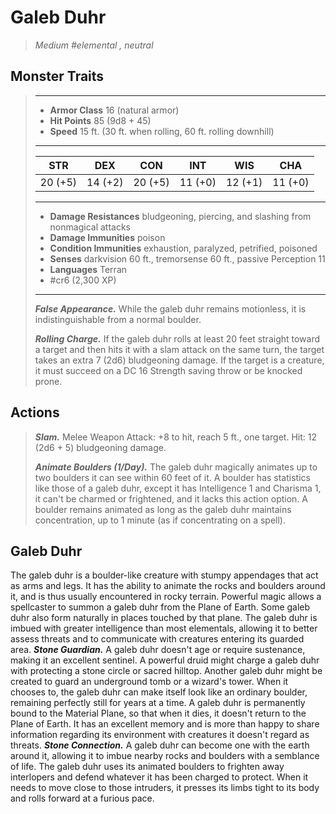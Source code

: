 # Galeb Duhr
>*Medium #elemental , neutral*
## Monster Traits
>___
>- **Armor Class** 16 (natural armor)
>- **Hit Points** 85 (9d8 + 45)
>- **Speed** 15 ft. (30 ft. when rolling, 60 ft. rolling downhill)
>___
>|STR|DEX|CON|INT|WIS|CHA|
>|:---:|:---:|:---:|:---:|:---:|:---:|
>|20 (+5)|14 (+2)|20 (+5)|11 (+0)|12 (+1)|11 (+0)|
>___
>- **Damage Resistances** bludgeoning, piercing, and slashing from nonmagical attacks
>- **Damage Immunities** poison
>- **Condition Immunities** exhaustion, paralyzed, petrified, poisoned
>- **Senses** darkvision 60 ft., tremorsense 60 ft., passive Perception 11
>- **Languages** Terran
>- #cr6 (2,300 XP)
>___
>***False Appearance.*** While the galeb duhr remains motionless, it is indistinguishable from a normal boulder.  
>
>***Rolling Charge.*** If the galeb duhr rolls at least 20 feet straight toward a target and then hits it with a slam attack on the same turn, the target takes an extra 7 (2d6) bludgeoning damage. If the target is a creature, it must succeed on a DC 16 Strength saving throw or be knocked prone.  
>
## Actions
>***Slam.*** Melee Weapon Attack: +8 to hit, reach 5 ft., one target. Hit: 12 (2d6 + 5) bludgeoning damage.  
>
>***Animate Boulders (1/Day).*** The galeb duhr magically animates up to two boulders it can see within 60 feet of it. A boulder has statistics like those of a galeb duhr, except it has Intelligence 1 and Charisma 1, it can't be charmed or frightened, and it lacks this action option. A boulder remains animated as long as the galeb duhr maintains concentration, up to 1 minute (as if concentrating on a spell).
## Galeb Duhr
The galeb duhr is a boulder-like creature with stumpy appendages that act as arms and legs. It has the ability to animate the rocks and boulders around it, and is thus usually encountered in rocky terrain.
Powerful magic allows a spellcaster to summon a galeb duhr from the Plane of Earth. Some galeb duhr also form naturally in places touched by that plane. The galeb duhr is imbued with greater intelligence than most elementals, allowing it to better assess threats and to communicate with creatures entering its guarded area.
***Stone Guardian.*** A galeb duhr doesn't age or require sustenance, making it an excellent sentinel. A powerful druid might charge a galeb duhr with protecting a stone circle or sacred hilltop. Another galeb duhr might be created to guard an underground tomb or a wizard's tower. When it chooses to, the galeb duhr can make itself look like an ordinary boulder, remaining perfectly still for years at a time.
A galeb duhr is permanently bound to the Material Plane, so that when it dies, it doesn't return to the Plane of Earth. It has an excellent memory and is more than happy to share information regarding its environment with creatures it doesn't regard as threats.
***Stone Connection.*** A galeb duhr can become one with the earth around it, allowing it to imbue nearby rocks and boulders with a semblance of life. The galeb duhr uses its animated boulders to frighten away interlopers and defend whatever it has been charged to protect. When it needs to move close to those intruders, it presses its limbs tight to its body and rolls forward at a furious pace.